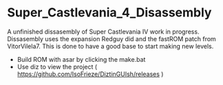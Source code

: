 # Super_Castlevania_4_Disassembly
A unfinished dissasembly of Super Castlevania IV work in progress. Dissasembly uses the expansion Redguy did and the fastROM patch from VitorVilela7. This is done to have a good base to start making new levels.

- Build ROM with asar by clicking the make.bat
- Use diz to view the project ( https://github.com/IsoFrieze/DiztinGUIsh/releases )
